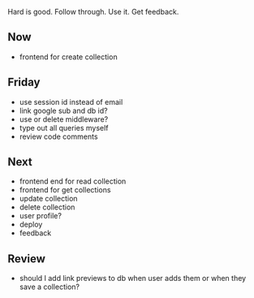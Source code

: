 Hard is good. Follow through. Use it. Get feedback. 

## Now 
- frontend for create collection 

## Friday 
- use session id instead of email 
- link google sub and db id? 
- use or delete middleware? 
- type out all queries myself 
- review code comments 

## Next 
- frontend end for read collection 
- frontend for get collections  
- update collection 
- delete collection 
- user profile? 
- deploy 
- feedback 

## Review  
- should I add link previews to db when user adds them or when they save a collection? 